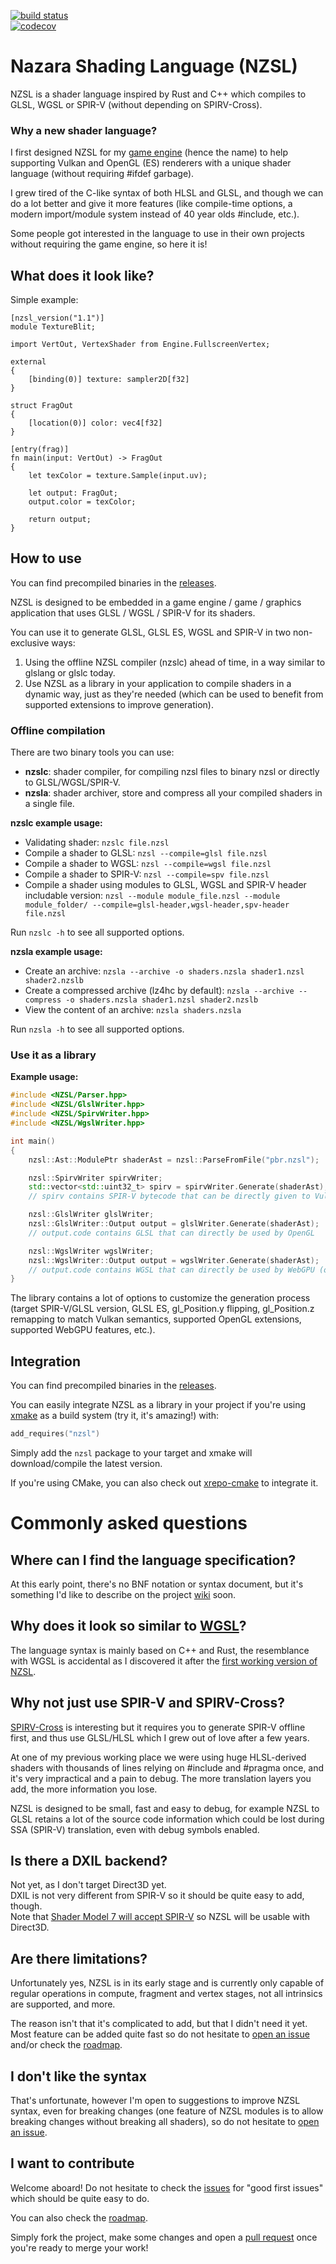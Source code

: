 ﻿[![build status](https://github.com/NazaraEngine/ShaderLang/actions/workflows/build.yml/badge.svg)](https://github.com/NazaraEngine/ShaderLang/actions/workflows/build.yml)  
[![codecov](https://codecov.io/gh/NazaraEngine/ShaderLang/branch/main/graph/badge.svg?token=VE71FIB616)](https://codecov.io/gh/NazaraEngine/ShaderLang)

# Nazara Shading Language (NZSL)

NZSL is a shader language inspired by Rust and C++ which compiles to GLSL, WGSL or SPIR-V (without depending on SPIRV-Cross).

### Why a new shader language?

I first designed NZSL for my [game engine](https://github.com/NazaraEngine/NazaraEngine) (hence the name) to help supporting Vulkan and OpenGL (ES) renderers with a unique shader language (without requiring #ifdef garbage).

I grew tired of the C-like syntax of both HLSL and GLSL, and though we can do a lot better and give it more features (like compile-time options, a modern import/module system instead of 40 year olds #include, etc.).

Some people got interested in the language to use in their own projects without requiring the game engine, so here it is!

## What does it look like?

Simple example:
```nzsl
[nzsl_version("1.1")]
module TextureBlit;

import VertOut, VertexShader from Engine.FullscreenVertex;

external
{
    [binding(0)] texture: sampler2D[f32]
}

struct FragOut
{
    [location(0)] color: vec4[f32]
}

[entry(frag)]
fn main(input: VertOut) -> FragOut
{
    let texColor = texture.Sample(input.uv);

    let output: FragOut;
    output.color = texColor;

    return output;
}
```

## How to use

You can find precompiled binaries in the [releases](https://github.com/NazaraEngine/ShaderLang/releases).

NZSL is designed to be embedded in a game engine / game / graphics application that uses GLSL / WGSL / SPIR-V for its shaders.

You can use it to generate GLSL, GLSL ES, WGSL and SPIR-V in two non-exclusive ways:

1) Using the offline NZSL compiler (nzslc) ahead of time, in a way similar to glslang or glslc today.
2) Use NZSL as a library in your application to compile shaders in a dynamic way, just as they're needed (which can be used to benefit from supported extensions to improve generation).

### Offline compilation

There are two binary tools you can use:
- **nzslc**: shader compiler, for compiling nzsl files to binary nzsl or directly to GLSL/WGSL/SPIR-V.
- **nzsla**: shader archiver, store and compress all your compiled shaders in a single file.

**nzslc example usage:**

- Validating shader: `nzslc file.nzsl`
- Compile a shader to GLSL: `nzsl --compile=glsl file.nzsl`
- Compile a shader to WGSL: `nzsl --compile=wgsl file.nzsl`
- Compile a shader to SPIR-V: `nzsl --compile=spv file.nzsl`
- Compile a shader using modules to GLSL, WGSL and SPIR-V header includable version: `nzsl --module module_file.nzsl --module module_folder/ --compile=glsl-header,wgsl-header,spv-header file.nzsl`

Run `nzslc -h` to see all supported options.

**nzsla example usage:**

- Create an archive: `nzsla --archive -o shaders.nzsla shader1.nzsl shader2.nzslb`
- Create a compressed archive (lz4hc by default): `nzsla --archive --compress -o shaders.nzsla shader1.nzsl shader2.nzslb`
- View the content of an archive: `nzsla shaders.nzsla`

Run `nzsla -h` to see all supported options.

### Use it as a library

**Example usage:**

```cpp
#include <NZSL/Parser.hpp>
#include <NZSL/GlslWriter.hpp>
#include <NZSL/SpirvWriter.hpp>
#include <NZSL/WgslWriter.hpp>

int main()
{
    nzsl::Ast::ModulePtr shaderAst = nzsl::ParseFromFile("pbr.nzsl");

    nzsl::SpirvWriter spirvWriter;
    std::vector<std::uint32_t> spirv = spirvWriter.Generate(shaderAst);
    // spirv contains SPIR-V bytecode that can be directly given to Vulkan

    nzsl::GlslWriter glslWriter;
    nzsl::GlslWriter::Output output = glslWriter.Generate(shaderAst);
    // output.code contains GLSL that can directly be used by OpenGL

    nzsl::WgslWriter wgslWriter;
    nzsl::WgslWriter::Output output = wgslWriter.Generate(shaderAst);
    // output.code contains WGSL that can directly be used by WebGPU (or any native implementation)
}
```

The library contains a lot of options to customize the generation process (target SPIR-V/GLSL version, GLSL ES, gl_Position.y flipping, gl_Position.z remapping to match Vulkan semantics, supported OpenGL extensions, supported WebGPU features, etc.).

## Integration

You can find precompiled binaries in the [releases](https://github.com/NazaraEngine/ShaderLang/releases).

You can easily integrate NZSL as a library in your project if you're using [xmake](https://xmake.io) as a build system (try it, it's amazing!) with:

```lua
add_requires("nzsl")
```

Simply add the `nzsl` package to your target and xmake will download/compile the latest version.

If you're using CMake, you can also check out [xrepo-cmake](https://github.com/xmake-io/xrepo-cmake) to integrate it.

# Commonly asked questions

## Where can I find the language specification?

At this early point, there's no BNF notation or syntax document, but it's something I'd like to describe on the project [wiki](https://github.com/NazaraEngine/ShaderLang/wiki) soon.

## Why does it look so similar to [WGSL](https://www.w3.org/TR/WGSL/)?

The language syntax is mainly based on C++ and Rust, the 
resemblance with WGSL is accidental as I discovered it after the [first working version of NZSL](https://www.reddit.com/r/vulkan/comments/mpeglj/finally_managed_to_make_my_own_shading_language/).

## Why not just use SPIR-V and SPIRV-Cross?

[SPIRV-Cross](https://github.com/KhronosGroup/SPIRV-Cross) is interesting but it requires you to generate SPIR-V offline first, and thus use GLSL/HLSL which I grew out of love after a few years.

At one of my previous working place we were using huge HLSL-derived shaders with thousands of lines relying on #include and #pragma once, and it's very impractical and a pain to debug. The more translation layers you add, the more information you lose.

NZSL is designed to be small, fast and easy to debug, for example NZSL to GLSL retains a lot of the source code information which could be lost during SSA (SPIR-V) translation, even with debug symbols enabled.

## Is there a DXIL backend?

Not yet, as I don't target Direct3D yet.\
DXIL is not very different from SPIR-V so it should be quite easy to add, though.\
Note that [Shader Model 7 will accept SPIR-V](https://devblogs.microsoft.com/directx/directx-adopting-spir-v/) so NZSL will be usable with Direct3D.

## Are there limitations?

Unfortunately yes, NZSL is in its early stage and is currently only capable of regular operations in compute, fragment and vertex stages, not all intrinsics are supported, and more.

The reason isn't that it's complicated to add, but that I didn't need it yet. Most feature can be added quite fast so do not hesitate to [open an issue](https://github.com/NazaraEngine/ShaderLang/issues) and/or check the [roadmap](https://github.com/NazaraEngine/ShaderLang/projects/1).

## I don't like the syntax

That's unfortunate, however I'm open to suggestions to improve NZSL syntax, even for breaking changes (one feature of NZSL modules is to allow breaking changes without breaking all shaders), so do not hesitate to [open an issue](https://github.com/NazaraEngine/ShaderLang/issues).

## I want to contribute

Welcome aboard! Do not hesitate to check the [issues](https://github.com/NazaraEngine/ShaderLang/issues) for "good first issues" which should be quite easy to do.

You can also check the [roadmap](https://github.com/NazaraEngine/ShaderLang/projects/1).

Simply fork the project, make some changes and open a [pull request](https://github.com/NazaraEngine/ShaderLang/pulls) once you're ready to merge your work!
